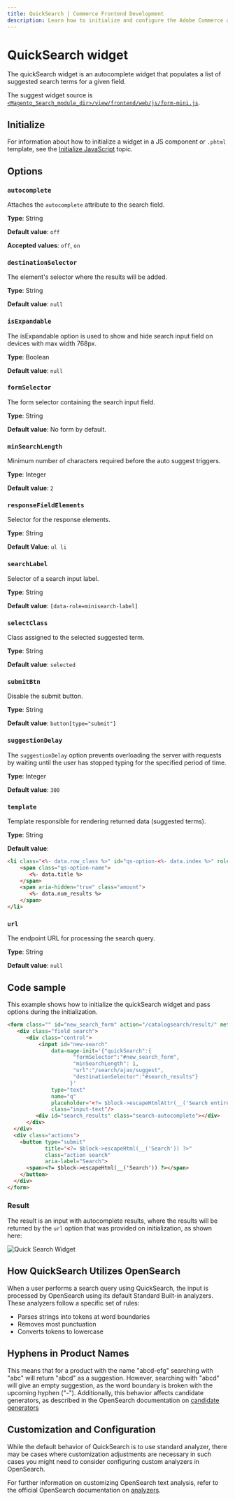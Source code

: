 ```yaml
---
title: QuickSearch | Commerce Frontend Development
description: Learn how to initialize and configure the Adobe Commerce and Magento Open Source QuickSearch widget.
---
```


# QuickSearch widget

The quickSearch widget is an autocomplete widget that populates a list of suggested search terms for a given field.

The suggest widget source is [`<Magento_Search_module_dir>/view/frontend/web/js/form-mini.js`].

## Initialize

For information about how to initialize a widget in a JS component or `.phtml` template, see the [Initialize JavaScript] topic.

## Options

### `autocomplete`

Attaches the `autocomplete` attribute to the search field.

**Type**: String

**Default value**: `off`

**Accepted values**: `off`, `on`

### `destinationSelector`

The element's selector where the results will be added.

**Type**: String

**Default value**: `null`

### `isExpandable`

The isExpandable option is used to show and hide search input field on devices with max width 768px.

**Type**: Boolean

**Default value**: `null`

### `formSelector`

The form selector containing the search input field.

**Type**: String

**Default value**: No form by default.

### `minSearchLength`

Minimum number of characters required before the auto suggest triggers.

**Type**: Integer

**Default value**: `2`

### `responseFieldElements`

Selector for the response elements.

**Type**: String

**Default Value**: `ul li`

### `searchLabel`

Selector of a search input label.

**Type**: String

**Default value**: `[data-role=minisearch-label]`

### `selectClass`

Class assigned to the selected suggested term.

**Type**: String

**Default value**: `selected`

### `submitBtn`

Disable the submit button.

**Type**: String

**Default value**: `button[type="submit"]`

### `suggestionDelay`

The `suggestionDelay` option prevents overloading the server with requests by waiting until the user has stopped typing for the specified period of time.

**Type**: Integer

**Default value**: `300`

### `template`

Template responsible for rendering returned data (suggested terms).

**Type**: String

**Default value**:

```html
<li class="<%- data.row_class %>" id="qs-option-<%- data.index %>" role="option">
    <span class="qs-option-name">
       <%- data.title %>
    </span>
    <span aria-hidden="true" class="amount">
       <%- data.num_results %>
    </span>
</li>
```

### `url`

The endpoint URL for processing the search query.

**Type**: String

**Default value**: `null`

## Code sample

This example shows how to initialize the quickSearch widget and pass options during the initialization.

```html
<form class="" id="new_search_form" action="/catalogsearch/result/" method="get">
   <div class="field search">
      <div class="control">
          <input id="new-search"
              data-mage-init='{"quickSearch":{
                     "formSelector":"#new_search_form",
                     "minSearchLength": 1,
                     "url":"/search/ajax/suggest",
                     "destinationSelector":"#search_results"}
                    }'
              type="text"
              name="q"
              placeholder="<?= $block->escapeHtmlAttr(__('Search entire store here...')) ?>"
              class="input-text"/>
         <div id="search_results" class="search-autocomplete"></div>
      </div>
  </div>
  <div class="actions">
    <button type="submit"
            title="<?= $block->escapeHtml(__('Search')) ?>"
            class="action search"
            aria-label="Search">
      <span><?= $block->escapeHtml(__('Search')) ?></span>
    </button>
  </div>
</form>
```

### Result

The result is an input with autocomplete results, where the results will be returned by the `url` option that was provided on initialization, as shown here:

![Quick Search Widget](../../_images/javascript/quick-search-result.png)

[`<Magento_Search_module_dir>/view/frontend/web/js/form-mini.js`]: https://github.com/magento/magento2/blob/2.4/app/code/Magento/Search/view/frontend/web/js/form-mini.js
[Initialize JavaScript]: ../init.md

## How QuickSearch Utilizes OpenSearch

When a user performs a search query using QuickSearch, the input is processed by OpenSearch using its default Standard Built-in analyzers. These analyzers follow a specific set of rules:

- Parses strings into tokens at word boundaries
- Removes most punctuation
- Converts tokens to lowercase

## Hyphens in Product Names

This means that for a product with the name "abcd-efg" searching with "abc" will return "abcd" as a suggestion. However, searching with "abcd" will give an empty suggestion, as the word boundary is broken with the upcoming hyphen ("-"). Additionally, this behavior affects candidate generators, as described in the OpenSearch documentation on [candidate generators](https://opensearch.org/docs/latest/search-plugins/searching-data/did-you-mean/#candidate-generators)

## Customization and Configuration

While the default behavior of QuickSearch is to use standard analyzer, there may be cases where customization adjustments are necessary in such cases you might need to consider configuring custom analyzers in OpenSearch.

For further information on customizing OpenSearch text analysis, refer to the official OpenSearch documentation on [analyzers](https://opensearch.org/docs/latest/analyzers/#built-in-analyzers).